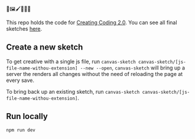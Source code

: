 🎨🖼️🖌️👩🏻‍🎨 

This repo holds the code for [Creating Coding 2.0](https://www.domestika.org/en/courses/3862-creative-coding-2-0-in-js-animation-sound-color/units/14951-skewing). You can see all final sketches [here](melahub.github.io/creative-coding/).

## Create a new sketch
To get creative with a single js file, run `canvas-sketch canvas-sketch/[js-file-name-withou-extension] --new --open`, `canvas-sketch` will bring up a server the renders all changes without the need of reloading the page at every save.

To bring back up an existing sketch, run `canvas-sketch canvas-sketch/[js-file-name-withou-extension]`.

## Run locally
`npm run dev`